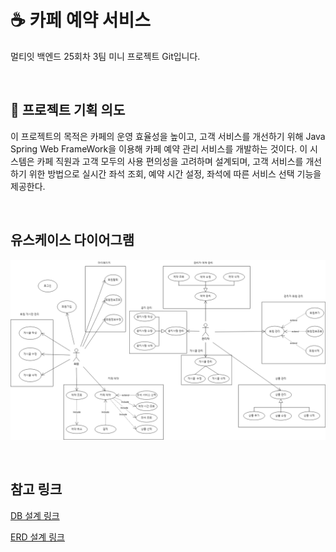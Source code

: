 # ☕ 카페 예약 서비스
멀티잇 백엔드 25회차 3팀 미니 프로젝트 Git입니다.

<br>

## 📌 프로젝트 기획 의도
이 프로젝트의 목적은 카페의 운영 효율성을 높이고, 고객 서비스를 개선하기 위해 Java Spring Web FrameWork을 이용해 카페 예약 관리 서비스를 개발하는 것이다. 이 시스템은 카페 직원과 고객 모두의 사용 편의성을 고려하며 설계되며, 고객 서비스를 개선하기 위한 방법으로 실시간 좌석 조회, 예약 시간 설정, 좌석에 따른 서비스 선택 기능을 제공한다. 

<br>

## 유스케이스 다이어그램
![use_case_img](https://github.com/cpfur18/multi_mini_project_3team/blob/main/img/use_case.png)

<br>

## 참고 링크

[DB 설계 링크](https://docs.google.com/spreadsheets/d/1Fs15gnmCNEFzWG2tW9LbcG5Lje6F4Iyx-JQa_zTo_m0/edit?usp=sharing)

[ERD 설계 링크](https://www.erdcloud.com/d/tXTLqXPbpZJM64ok2)


